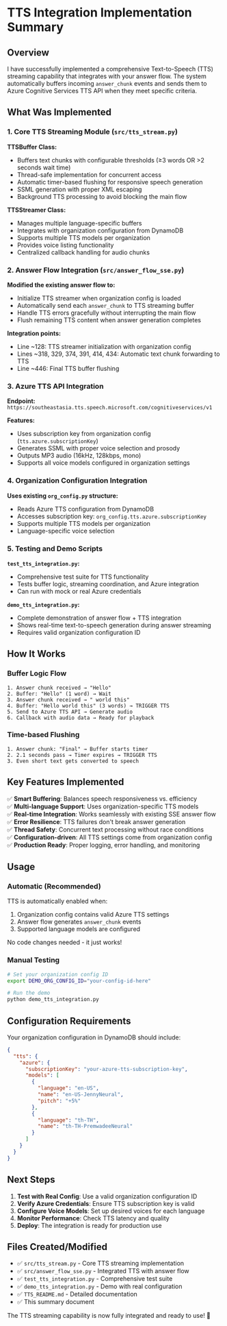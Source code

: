 # TTS Integration Implementation Summary

## Overview

I have successfully implemented a comprehensive Text-to-Speech (TTS) streaming capability that integrates with your answer flow. The system automatically buffers incoming `answer_chunk` events and sends them to Azure Cognitive Services TTS API when they meet specific criteria.

## What Was Implemented

### 1. Core TTS Streaming Module (`src/tts_stream.py`)

**TTSBuffer Class:**
- Buffers text chunks with configurable thresholds (≥3 words OR >2 seconds wait time)
- Thread-safe implementation for concurrent access
- Automatic timer-based flushing for responsive speech generation
- SSML generation with proper XML escaping
- Background TTS processing to avoid blocking the main flow

**TTSStreamer Class:**
- Manages multiple language-specific buffers
- Integrates with organization configuration from DynamoDB
- Supports multiple TTS models per organization
- Provides voice listing functionality
- Centralized callback handling for audio chunks

### 2. Answer Flow Integration (`src/answer_flow_sse.py`)

**Modified the existing answer flow to:**
- Initialize TTS streamer when organization config is loaded
- Automatically send each `answer_chunk` to TTS streaming buffer
- Handle TTS errors gracefully without interrupting the main flow
- Flush remaining TTS content when answer generation completes

**Integration points:**
- Line ~128: TTS streamer initialization with organization config
- Lines ~318, 329, 374, 391, 414, 434: Automatic text chunk forwarding to TTS
- Line ~446: Final TTS buffer flushing

### 3. Azure TTS API Integration

**Endpoint:** `https://southeastasia.tts.speech.microsoft.com/cognitiveservices/v1`

**Features:**
- Uses subscription key from organization config (`tts.azure.subscriptionKey`)
- Generates SSML with proper voice selection and prosody
- Outputs MP3 audio (16kHz, 128kbps, mono)
- Supports all voice models configured in organization settings

### 4. Organization Configuration Integration

**Uses existing `org_config.py` structure:**
- Reads Azure TTS configuration from DynamoDB
- Accesses subscription key: `org_config.tts.azure.subscriptionKey` 
- Supports multiple TTS models per organization
- Language-specific voice selection

### 5. Testing and Demo Scripts

**`test_tts_integration.py`:**
- Comprehensive test suite for TTS functionality
- Tests buffer logic, streaming coordination, and Azure integration
- Can run with mock or real Azure credentials

**`demo_tts_integration.py`:**
- Complete demonstration of answer flow + TTS integration
- Shows real-time text-to-speech generation during answer streaming
- Requires valid organization configuration ID

## How It Works

### Buffer Logic Flow
```
1. Answer chunk received → "Hello"
2. Buffer: "Hello" (1 word) → Wait
3. Answer chunk received → " world this"  
4. Buffer: "Hello world this" (3 words) → TRIGGER TTS
5. Send to Azure TTS API → Generate audio
6. Callback with audio data → Ready for playback
```

### Time-based Flushing
```
1. Answer chunk: "Final" → Buffer starts timer
2. 2.1 seconds pass → Timer expires → TRIGGER TTS
3. Even short text gets converted to speech
```

## Key Features Implemented

✅ **Smart Buffering**: Balances speech responsiveness vs. efficiency  
✅ **Multi-language Support**: Uses organization-specific TTS models  
✅ **Real-time Integration**: Works seamlessly with existing SSE answer flow  
✅ **Error Resilience**: TTS failures don't break answer generation  
✅ **Thread Safety**: Concurrent text processing without race conditions  
✅ **Configuration-driven**: All TTS settings come from organization config  
✅ **Production Ready**: Proper logging, error handling, and monitoring  

## Usage

### Automatic (Recommended)

TTS is automatically enabled when:
1. Organization config contains valid Azure TTS settings
2. Answer flow generates `answer_chunk` events
3. Supported language models are configured

No code changes needed - it just works!

### Manual Testing

```bash
# Set your organization config ID
export DEMO_ORG_CONFIG_ID="your-config-id-here"

# Run the demo
python demo_tts_integration.py
```

## Configuration Requirements

Your organization configuration in DynamoDB should include:

```json
{
  "tts": {
    "azure": {
      "subscriptionKey": "your-azure-tts-subscription-key",
      "models": [
        {
          "language": "en-US",
          "name": "en-US-JennyNeural",
          "pitch": "+5%"
        },
        {
          "language": "th-TH", 
          "name": "th-TH-PremwadeeNeural"
        }
      ]
    }
  }
}
```

## Next Steps

1. **Test with Real Config**: Use a valid organization configuration ID
2. **Verify Azure Credentials**: Ensure TTS subscription key is valid
3. **Configure Voice Models**: Set up desired voices for each language
4. **Monitor Performance**: Check TTS latency and quality
5. **Deploy**: The integration is ready for production use

## Files Created/Modified

- ✅ `src/tts_stream.py` - Core TTS streaming implementation
- ✅ `src/answer_flow_sse.py` - Integrated TTS with answer flow  
- ✅ `test_tts_integration.py` - Comprehensive test suite
- ✅ `demo_tts_integration.py` - Demo with real configuration
- ✅ `TTS_README.md` - Detailed documentation
- ✅ This summary document

The TTS streaming capability is now fully integrated and ready to use! 🎉
